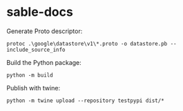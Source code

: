 # sable-docs

Generate Proto descriptor:

```
protoc .\google\datastore\v1\*.proto -o datastore.pb --include_source_info
```

Build the Python package:

```
python -m build
```

Publish with twine:

```
python -m twine upload --repository testpypi dist/*
```

